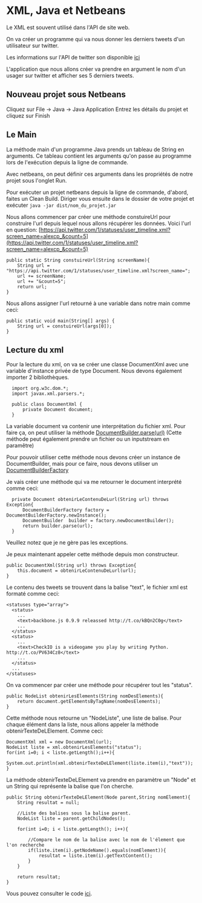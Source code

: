 # XML, Java et Netbeans

Le XML est souvent utilisé dans l'API de site web.

On va créer un programme qui va nous donner les derniers tweets d'un utilisateur sur twitter.

Les informations sur l'API de twitter son disponible [ici](https://dev.twitter.com/docs)

L'application que nous allons créer va prendre en argument le nom d'un usager sur twitter et afficher ses 5 derniers tweets.

## Nouveau projet sous Netbeans

Cliquez sur File -> Java -> Java Application
Entrez les détails du projet et cliquez sur Finish

## Le Main

La méthode main d'un programme Java prends un tableau de String en arguments.
Ce tableau contient les arguments qu'on passe au programme lors de l'exécution depuis la ligne de commande.

Avec netbeans, on peut définir ces arguments dans les propriétés de notre projet sous l'onglet Run.

Pour exécuter un projet netbeans depuis la ligne de commande, d'abord, faites un Clean Build.
Diriger vous ensuite dans le dossier de votre projet et exécuter `java -jar dist/nom_du_projet.jar`

Nous allons commencer par créer une méthode constuireUrl pour construire l'url depuis lequel nous allons récupérer les données.
Voici l'url en question: [https://api.twitter.com/1/statuses/user_timeline.xml?screen_name=alexcp_&count=5](https://api.twitter.com/1/statuses/user_timeline.xml?screen_name=alexcp_&count=5)

    public static String constuireUrl(String screenName){
        String url = "https://api.twitter.com/1/statuses/user_timeline.xml?screen_name=";
        url += screenName;
        url += "&count=5";
        return url;
    }

Nous allons assigner l'url retourné à une variable dans notre main comme ceci:

    public static void main(String[] args) {
        String url = constuireUrl(args[0]);
    }

## Lecture du xml

Pour la lecture du xml, on va se créer une classe DocumentXml avec une variable d'instance privée de type Document.
Nous devons également importer 2 bibliothèques.

      import org.w3c.dom.*;
      import javax.xml.parsers.*;

      public class DocumentXml {
          private Document document;
      }

La variable document va contenir une interprétation du fichier xml. Pour faire ça, on peut utiliser la méthode [DocumentBuilder.parse(url)](http://docs.oracle.com/javase/7/docs/api/javax/xml/parsers/DocumentBuilder.html#parse(java.lang.String))
(Cette méthode peut également prendre un fichier ou un inputstream en paramêtre)

Pour pouvoir utiliser cette méthode nous devons créer un instance de DocumentBuilder, mais pour ce faire, nous devons utiliser un [DocumentBuilderFactory](http://docs.oracle.com/javase/7/docs/api/javax/xml/parsers/DocumentBuilderFactory.html#newDocumentBuilder())

Je vais créer une méthode qui va me retourner le document interprété comme ceci:

      private Document obtenirLeContenuDeLurl(String url) throws Exception{
          DocumentBuilderFactory factory = DocumentBuilderFactory.newInstance();
          DocumentBuilder  builder = factory.newDocumentBuilder();
          return builder.parse(url);
      }

Veuillez notez que je ne gère pas les exceptions.

Je peux maintenant appeler cette méthode depuis mon constructeur.

    public DocumentXml(String url) throws Exception{
        this.document = obtenirLeContenuDeLurl(url);
    }

Le contenu des tweets se trouvent dans la balise "text", le fichier xml est formaté comme ceci:

    <statuses type="array">
      <status>
        ...
        <text>backbone.js 0.9.9 releassed http://t.co/kBQn2C0g</text>
        ...
      </status>
      <status>
        ...
        <text>CheckIO is a videogame you play by writing Python. http://t.co/PV634Cz8</text>
        ...
      </status>
      ...
    </statuses>

On va commencer par créer une méthode pour récupérer tout les "status".

    public NodeList obtenirLesElements(String nomDesElements){
        return document.getElementsByTagName(nomDesElements);
    }

Cette méthode nous retourne un "NodeListe", une liste de balise.
Pour chaque élément dans la liste, nous allons appeler la méthode obtenirTexteDeLElement.
Comme ceci:

    DocumentXml xml = new DocumentXml(url);
    NodeList liste = xml.obtenirLesElements("status");
    for(int i=0; i < liste.getLength();i++){
      System.out.println(xml.obtenirTexteDeLElement(liste.item(i),"text"));
    }

La méthode obtenirTexteDeLElement va prendre en paramètre un "Node" et un String qui représente la balise que l'on cherche.

    public String obtenirTexteDeLElement(Node parent,String nomElement){
        String resultat = null;

        //Liste des balises sous la balise parent.
        NodeList liste = parent.getChildNodes();

        for(int i=0; i < liste.getLength(); i++){

            //Compare le nom de la balise avec le nom de l'élement que l'on recherche
            if(liste.item(i).getNodeName().equals(nomElement)){
                resultat = liste.item(i).getTextContent();
            }
        }

        return resultat;
    }

Vous pouvez consulter le code [ici](https://github.com/alexcp/inf2015--twitter-api).
